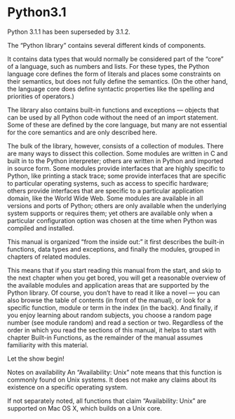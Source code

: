 # Python3.1
Python 3.1.1 has been superseded by 3.1.2.


The “Python library” contains several different kinds of components.

It contains data types that would normally be considered part of the “core” of a language, such as numbers and lists. For these types, the Python language core defines the form of literals and places some constraints on their semantics, but does not fully define the semantics. (On the other hand, the language core does define syntactic properties like the spelling and priorities of operators.)

The library also contains built-in functions and exceptions — objects that can be used by all Python code without the need of an import statement. Some of these are defined by the core language, but many are not essential for the core semantics and are only described here.

The bulk of the library, however, consists of a collection of modules. There are many ways to dissect this collection. Some modules are written in C and built in to the Python interpreter; others are written in Python and imported in source form. Some modules provide interfaces that are highly specific to Python, like printing a stack trace; some provide interfaces that are specific to particular operating systems, such as access to specific hardware; others provide interfaces that are specific to a particular application domain, like the World Wide Web. Some modules are available in all versions and ports of Python; others are only available when the underlying system supports or requires them; yet others are available only when a particular configuration option was chosen at the time when Python was compiled and installed.

This manual is organized “from the inside out:” it first describes the built-in functions, data types and exceptions, and finally the modules, grouped in chapters of related modules.

This means that if you start reading this manual from the start, and skip to the next chapter when you get bored, you will get a reasonable overview of the available modules and application areas that are supported by the Python library. Of course, you don’t have to read it like a novel — you can also browse the table of contents (in front of the manual), or look for a specific function, module or term in the index (in the back). And finally, if you enjoy learning about random subjects, you choose a random page number (see module random) and read a section or two. Regardless of the order in which you read the sections of this manual, it helps to start with chapter Built-in Functions, as the remainder of the manual assumes familiarity with this material.

Let the show begin!

Notes on availability
An “Availability: Unix” note means that this function is commonly found on Unix systems. It does not make any claims about its existence on a specific operating system.

If not separately noted, all functions that claim “Availability: Unix” are supported on Mac OS X, which builds on a Unix core.
